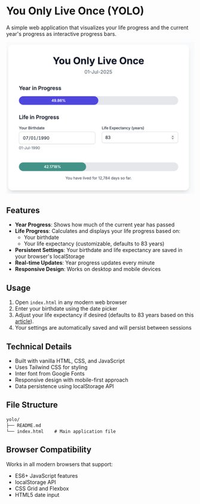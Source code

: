 # You Only Live Once (YOLO)

A simple web application that visualizes your life progress and the current year's progress as interactive progress bars.

![Yolo App Screenshot](yolo-app-screenshot.png)

## Features

- **Year Progress**: Shows how much of the current year has passed
- **Life Progress**: Calculates and displays your life progress based on:
  - Your birthdate
  - Your life expectancy (customizable, defaults to 83 years)
- **Persistent Settings**: Your birthdate and life expectancy are saved in your browser's localStorage
- **Real-time Updates**: Year progress updates every minute
- **Responsive Design**: Works on desktop and mobile devices

## Usage

1. Open `index.html` in any modern web browser
2. Enter your birthdate using the date picker
3. Adjust your life expectancy if desired (defaults to 83 years based on this [article](https://www.channelnewsasia.com/singapore/life-expectancy-singapore-rises-2024-5154631)).
4. Your settings are automatically saved and will persist between sessions

## Technical Details

- Built with vanilla HTML, CSS, and JavaScript
- Uses Tailwind CSS for styling
- Inter font from Google Fonts
- Responsive design with mobile-first approach
- Data persistence using localStorage API

## File Structure

```
yolo/
├── README.md
└── index.html    # Main application file
```

## Browser Compatibility

Works in all modern browsers that support:
- ES6+ JavaScript features
- localStorage API
- CSS Grid and Flexbox
- HTML5 date input
